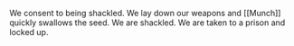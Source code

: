 We consent to being shackled. We lay down our weapons and [[Munch]] quickly swallows the seed. We are shackled. We are taken to a prison and locked up.